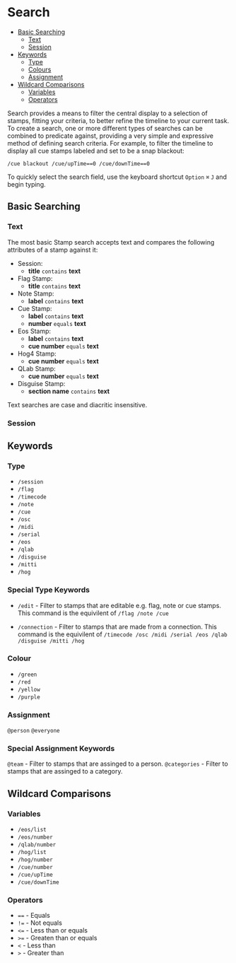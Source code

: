 # Search

- [Basic Searching](#basic-searching)
    - [Text](#text)
    - [Session](#session)
- [Keywords](#keywords)
    - [Type](#type)
    - [Colours](#colour)
    - [Assignment](#assignment)
- [Wildcard Comparisons](#wildcard-comparisons)
	- [Variables](#variables)
    - [Operators](#operators)

Search provides a means to filter the central display to a selection of stamps, fitting your criteria, to better refine the timeline to your current task.
To create a search, one or more different types of searches can be combined to predicate against, providing a very simple and expressive method of defining search criteria.
For example, to filter the timeline to display all cue stamps labeled and set to be a snap blackout:

`/cue blackout /cue/upTime==0 /cue/downTime==0`

To quickly select the search field, use the keyboard shortcut `Option` `⌘` `J` and begin typing.

<a name="basic-searching"></a>
## Basic Searching

<a name="text"></a>
### Text
The most basic Stamp search accepts text and compares the following attributes of a stamp against it:
- Session:
	- **title** `contains` **text**
- Flag Stamp:
    - **title** `contains` **text**
- Note Stamp:
    - **label** `contains` **text**
- Cue Stamp:
    - **label** `contains` **text**
    - **number** `equals` **text**
- Eos Stamp:
    - **label** `contains` **text**
    - **cue number** `equals` **text**
- Hog4 Stamp:
    - **cue number** `equals` **text**
- QLab Stamp:
    - **cue number** `equals` **text**
- Disguise Stamp: 
    - **section name** `contains` **text**

Text searches are case and diacritic insensitive.

<a name="session"></a>
### Session

<a name="keywords"></a>
## Keywords
<a name="type"></a>
### Type
- `/session`
- `/flag`
- `/timecode`
- `/note`
- `/cue`
- `/osc`
- `/midi`
- `/serial`
- `/eos`
- `/qlab`
- `/disguise`
- `/mitti`
- `/hog`

### Special Type Keywords
- `/edit` - Filter to stamps that are editable e.g. flag, note or cue stamps.
    This command is the equivilent of `/flag /note /cue`
    
- `/connection` - Filter to stamps that are made from a connection.
    This command is the equivilent of `/timecode /osc /midi /serial /eos /qlab /disguise /mitti /hog`

<a name="colour"></a>
### Colour
- `/green`
- `/red`
- `/yellow`
- `/purple`

<a name="assinnment"></a>
### Assignment
 `@person`
 `@everyone`

 ### Special Assignment Keywords
 `@team` - Filter to stamps that are assinged to a person.
 `@categories` - Filter to stamps that are assinged to a category.

<a name="wildcard-comparisons"></a>
## Wildcard Comparisons
<a name="variables"></a>
### Variables
- `/eos/list`
- `/eos/number`
- `/qlab/number`
- `/hog/list`
- `/hog/number`
- `/cue/number`
- `/cue/upTime`
- `/cue/downTime`
<a name="operators"></a>
### Operators
- `==` - Equals
- `!=` - Not equals
- `<=` - Less than or equals
- `>=` - Greaten than or equals
- `<` - Less than
- `>` - Greater than
